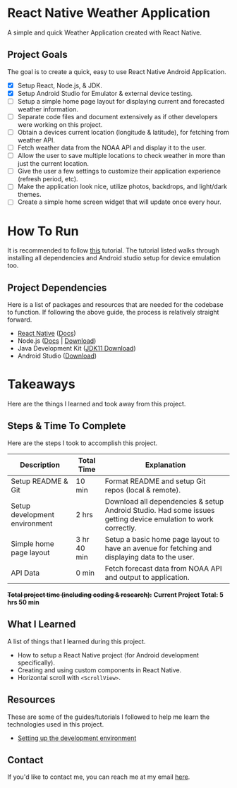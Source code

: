 # React Native Weather Application

A simple and quick Weather Application created with React Native.

## Project Goals

The goal is to create a quick, easy to use React Native Android Application.

- [x] Setup React, Node.js, & JDK.
- [x] Setup Android Studio for Emulator & external device testing.
- [ ] Setup a simple home page layout for displaying current and forecasted weather information.
- [ ] Separate code files and document extensively as if other developers were working on this project.
- [ ] Obtain a devices current location (longitude & latitude), for fetching from weather API.
- [ ] Fetch weather data from the NOAA API and display it to the user.
- [ ] Allow the user to save multiple locations to check weather in more than just the current location.
- [ ] Give the user a few settings to customize their application experience (refresh period, etc).
- [ ] Make the application look nice, utilize photos, backdrops, and light/dark themes.
- [ ] Create a simple home screen widget that will update once every hour.

# How To Run

It is recommended to follow [this](https://reactnative.dev/docs/environment-setup?guide=native)
tutorial. The tutorial listed walks through installing all dependencies and Android studio setup for
device emulation too.

## Project Dependencies

Here is a list of packages and resources that are needed for the codebase to function. If following the above guide, the process is relatively straight forward. 

- [React Native](https://reactnative.dev/) ([Docs](https://reactnative.dev/docs/getting-started))
- Node.js ([Docs](https://nodejs.org/en/docs) | [Download](https://nodejs.org/en/download))
- Java Development
  Kit ([JDK11 Download](https://www.oracle.com/java/technologies/javase/jdk11-archive-downloads.html))
- Android Studio ([Download](https://developer.android.com/studio))

# Takeaways

Here are the things I learned and took away from this project.

## Steps & Time To Complete

Here are the steps I took to accomplish this project.

| Description | Total Time | Explanation |
|-- | -- |-- |  
| Setup README & Git | 10 min | Format README and setup Git repos (local & remote). |
| Setup development environment | 2 hrs | Download all dependencies & setup Android Studio. Had some issues getting device emulation to work correctly. |
| Simple home page layout | 3 hr 40 min | Setup a basic home page layout to have an avenue for fetching and displaying data to the user. |
| API Data | 0 min | Fetch forecast data from NOAA API and output to application. |

~~**Total project time (including coding & research):**~~
**Current Project Total: 5 hrs 50 min**

## What I Learned

A list of things that I learned during this project.

- How to setup a React Native project (for Android development specifically).
- Creating and using custom components in React Native.
- Horizontal scroll with `<ScrollView>`.

## Resources

These are some of the guides/tutorials I followed to help me learn the technologies used in this
project.

- [Setting up the development environment](https://reactnative.dev/docs/environment-setup?guide=native)

## Contact

If you'd like to contact me, you can reach me at my email [here](mailto:willbushie@gmail.com).